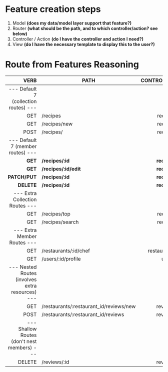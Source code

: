 # Feature creation steps
1. Model **(does my data/model layer support that feature?)**
2. Router **(what should be the path, and to which controller/action? see below)**
3. Controller / Action **(do I have the controller and action I need?)**
4. View **(do I have the necessary template to display this to the user?)**

# Route from Features Reasoning
|                                             VERB | PATH                                    |  CONTROLLER | ACTIONS     |
| -----------------------------------------------: | --------------------------------------- | ----------: | ----------- |
|            --- Default 7 (collection routes) ---                                                                       |
|                                              GET | /recipes                                |     recipes | index       |
|                                              GET | /recipes/new                            |     recipes | new         |
|                                             POST | /recipes/                               |     recipes | create      |
|                --- Default 7 (member routes) ---                                                                       |
|                                          **GET** | **/recipes/:id**                        | **recipes** | **show**    |
|                                          **GET** | **/recipes/:id/edit**                   | **recipes** | **edit**    |
|                                    **PATCH/PUT** | **/recipes/:id**                        | **recipes** | **update**  |
|                                       **DELETE** | **/recipes/:id**                        | **recipes** | **destroy** |
|                  --- Extra Collection Routes ---                                                                       |
|                                              GET | /recipes/top                            |     recipes | top         |
|                                              GET | /recipes/search                         |     recipes | search      |
|                      --- Extra Member Routes ---                                                                       |
|                                              GET | /restaurants/:id/chef                   | restaurants | chef        |
|                                              GET | /users/:id/profile                      |       users | profile     |
| --- Nested Routes (involves extra resources) ---                                                                       |
|                                              GET | /restaurants/:restaurant_id/reviews/new |     reviews | new         |
|                                             POST | /restaurants/:restaurant_id/reviews     |     reviews | create      |
|      --- Shallow Routes (don't nest members) ---                                                                       |
|                                           DELETE | /reviews/:id                            |     reviews | destroy     |
